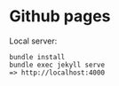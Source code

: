 # Github pages

Local server:
```
bundle install
bundle exec jekyll serve
=> http://localhost:4000
```
